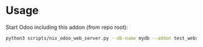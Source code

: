 # Usage

Start Odoo including this addon (from repo root):

```bash
python3 scripts/nix_odoo_web_server.py --db-name mydb --addon test_website
```
